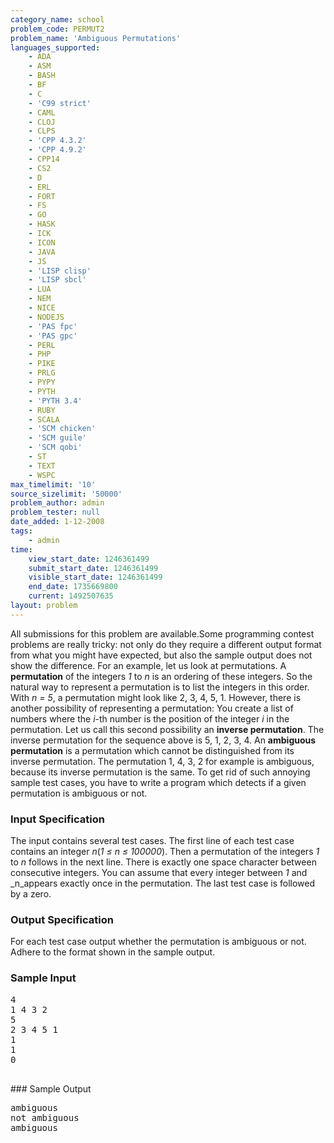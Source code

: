 ```yaml
---
category_name: school
problem_code: PERMUT2
problem_name: 'Ambiguous Permutations'
languages_supported:
    - ADA
    - ASM
    - BASH
    - BF
    - C
    - 'C99 strict'
    - CAML
    - CLOJ
    - CLPS
    - 'CPP 4.3.2'
    - 'CPP 4.9.2'
    - CPP14
    - CS2
    - D
    - ERL
    - FORT
    - FS
    - GO
    - HASK
    - ICK
    - ICON
    - JAVA
    - JS
    - 'LISP clisp'
    - 'LISP sbcl'
    - LUA
    - NEM
    - NICE
    - NODEJS
    - 'PAS fpc'
    - 'PAS gpc'
    - PERL
    - PHP
    - PIKE
    - PRLG
    - PYPY
    - PYTH
    - 'PYTH 3.4'
    - RUBY
    - SCALA
    - 'SCM chicken'
    - 'SCM guile'
    - 'SCM qobi'
    - ST
    - TEXT
    - WSPC
max_timelimit: '10'
source_sizelimit: '50000'
problem_author: admin
problem_tester: null
date_added: 1-12-2008
tags:
    - admin
time:
    view_start_date: 1246361499
    submit_start_date: 1246361499
    visible_start_date: 1246361499
    end_date: 1735669800
    current: 1492507635
layout: problem
---
```

All submissions for this problem are available.Some programming contest problems are really tricky: not only do they require a different output format from what you might have expected, but also the sample output does not show the difference. For an example, let us look at permutations.
A **permutation** of the integers _1_ to _n_ is an ordering of these integers. So the natural way to represent a permutation is to list the integers in this order. With _n = 5_, a permutation might look like 2, 3, 4, 5, 1. 
However, there is another possibility of representing a permutation: You create a list of numbers where the _i_-th number is the position of the integer _i_ in the permutation. Let us call this second possibility an **inverse permutation**. The inverse permutation for the sequence above is 5, 1, 2, 3, 4. 
An **ambiguous permutation** is a permutation which cannot be distinguished from its inverse permutation. The permutation 1, 4, 3, 2 for example is ambiguous, because its inverse permutation is the same. To get rid of such annoying sample test cases, you have to write a program which detects if a given permutation is ambiguous or not.

### Input Specification

The input contains several test cases.
The first line of each test case contains an integer _n_(_1 ≤ n ≤ 100000_). Then a permutation of the integers _1_ to _n_ follows in the next line. There is exactly one space character between consecutive integers. You can assume that every integer between _1_ and _n_appears exactly once in the permutation. 
The last test case is followed by a zero.

### Output Specification

For each test case output whether the permutation is ambiguous or not. Adhere to the format shown in the sample output.

### Sample Input

<pre>4
1 4 3 2
5
2 3 4 5 1
1
1
0

</pre>### Sample Output
<pre>ambiguous
not ambiguous
ambiguous

</pre>